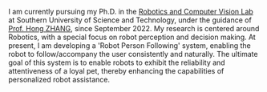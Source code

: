 I am currently pursuing my Ph.D. in the [Robotics and Computer Vision Lab](https://rcvlab.eee.sustech.edu.cn/) at Southern University of Science and Technology, under the guidance of [Prof. Hong ZHANG](https://scholar.google.com/citations?hl=en&user=J7UkpAIAAAAJ&view_op=list_works&sortby=pubdate), since September 2022. My research is centered around Robotics, with a special focus on robot perception and decision making. At present, I am developing a 'Robot Person Following' system, enabling the robot to follow/accompany the user consistently and naturally. The ultimate goal of this system is to enable robots to exhibit the reliability and attentiveness of a loyal pet, thereby enhancing the capabilities of personalized robot assistance.